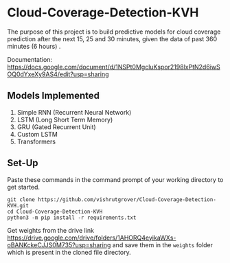 # Cloud-Coverage-Detection-KVH
The purpose of this project is to build predictive models for cloud coverage prediction after the next 15, 25 and 30 minutes, given the data of past 360 minutes (6 hours) .

Documentation: https://docs.google.com/document/d/1NSPt0MgcluKspor2198lxPtN2d6iwSOQ0dYxeXy9AS4/edit?usp=sharing
<br>

## Models Implemented
1) Simple RNN (Recurrent Neural Network)
2) LSTM (Long Short Term Memory)
3) GRU (Gated Recurrent Unit)
4) Custom LSTM
5) Transformers

## Set-Up
Paste these commands in the command prompt of your working directory to get started.
~~~
git clone https://github.com/vishrutgrover/Cloud-Coverage-Detection-KVH.git
cd Cloud-Coverage-Detection-KVH
python3 -m pip install -r requirements.txt
~~~
Get weights from the drive link https://drive.google.com/drive/folders/1AHORQ4eyikaWXs-oBANKckeCJJS0M735?usp=sharing and save them in the ```weights``` folder which is present in the cloned file directory.
